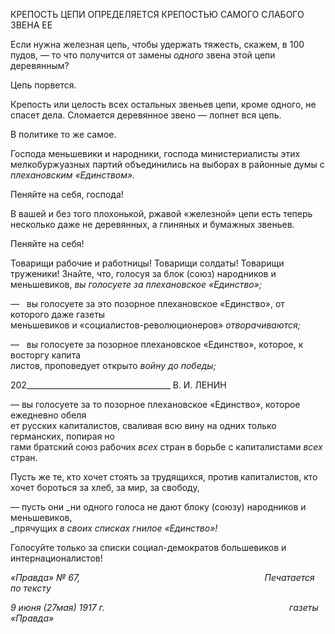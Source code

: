 КРЕПОСТЬ ЦЕПИ ОПРЕДЕЛЯЕТСЯ КРЕПОСТЬЮ САМОГО СЛАБОГО ЗВЕНА ЕЕ

Если нужна железная цепь, чтобы удержать тяжесть, скажем, в 100 пудов, — то что получится от замены _одного_ звена этой цепи деревянным?

Цепь порвется.

Крепость или целость всех остальных звеньев цепи, кроме одного, не спасет дела. Сломается деревянное звено — лопнет вся цепь.

В политике то же самое.

Господа меньшевики и народники, господа министериалисты этих мелкобуржуазных партий объединились на выборах в районные думы с _плехановским «Единством»._

Пеняйте на себя, господа!

В вашей и без того плохонькой, ржавой «железной» цепи есть теперь несколько да­же не деревянных, а глиняных и бумажных звеньев.

Пеняйте на себя!

Товарищи рабочие и работницы! Товарищи солдаты! Товарищи труженики! Знайте, что, голосуя за блок (союз) народников и меньшевиков, _вы голосуете за плехановское «Единство»;_

—   вы голосуете за это позорное плехановское «Единство», от которого даже газеты  
меньшевиков и «социалистов-революционеров» _отворачиваются;_

—   вы голосуете за позорное плехановское «Единство», которое, к восторгу капита­  
листов, проповедует открыто _войну до победы;_

  

202____________________________________ В. И. ЛЕНИН

— вы голосуете за то позорное плехановское «Единство», которое ежедневно обеля­  
ет русских капиталистов, сваливая всю вину на одних только германских, попирая но­  
гами братский союз рабочих _всех_ стран в борьбе с капиталистами _всех_ стран.

Пусть же те, кто хочет стоять за трудящихся, против капиталистов, кто хочет бо­роться за хлеб, за мир, за свободу,

— пусть они _ни одного голоса не дают блоку (союзу) народников и меньшевиков,  
_прячущих _в своих списках гнилое «Единство»!_

Голосуйте только за списки социал-демократов большевиков и интернационалистов!

_«Правда» № 67,                                                                           Печатается по тексту_

_9 июня (27мая) 1917 г.                                                                           газеты «Правда»_